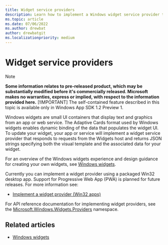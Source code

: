 ```yaml
---
title: Widget service providers
description: Learn how to implement a Windows widget service provider to support your app. 
ms.topic: article
ms.date: 07/06/2022
ms.author: drewbat
author: drewbatgit
ms.localizationpriority: medium
---
```




# Widget service providers

> [!NOTE]
> **Some information relates to pre-released product, which may be substantially modified before it's commercially released. Microsoft makes no warranties, express or implied, with respect to the information provided here.**
> [!IMPORTANT]
> The self-contained feature described in this topic is available only in Windows App SDK 1.2 Preview 1.


Windows widgets are small UI containers that display text and graphics from an app or web service. The Adaptive Cards format used by Windows widgets enables dynamic binding of the data that populates the widget UI. To update your widget, your app or service will implement a widget service provider that responds to requests from the Widgets host and returns JSON strings specifying both the visual template and the associated data for your widget.

For an overview of the Windows widgets experience and design guidance for creating your own widgets, see [Windows widgets](../../design/widgets/).

Currently you can implement a widget provider using a packaged Win32 desktop app.  Support for Progressive Web App (PWA) is planned for future releases. For more information see:

* [Implement a widget provider (Win32 apps)](implement-widget-provider-win32.md)

For API reference documentation for implementing widget providers, see the [Microsoft.Windows.Widgets.Providers](/windows/windows-app-sdk/api/winrt/microsoft.windows.widgets.providers) namespace.

## Related articles

* [Windows widgets](../../design/widgets/index.md)
